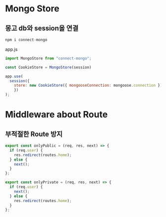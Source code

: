 # Mongo Store
## 몽고 db와 session을 연결
```js
npm i connect-mongo
```
app.js
```js
import MongoStore from "connect-mongo";

const CookieStore = MongoStore(session)

app.use(
  session({
    store: new CookieStore({ mongooseConnection: mongoose.connection })
    })
);
```

# Middleware about Route
## 부적절한 Route 방지
```js
export const onlyPublic = (req, res, next) => {
  if (req.user) {
    res.redirect(routes.home);
  } else {
    next();
  }
};

export const onlyPrivate = (req, res, next) => {
  if (req.user) {
    next();
  } else {
    res.redirect(routes.home);
  }
};
```

